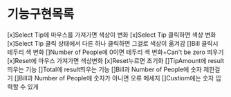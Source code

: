 # 기능구현목록
[x]Select Tip에 마우스를 가져가면 색상이 변화
[x]Select Tip 클릭하면 색상 변화
[x]Select Tip 클릭 상태에서 다른 하나 클릭하면 그걸로 색상이 옮겨감
[]Bill 클릭시 테두리 색 변화
[]Number of People에 0이면 테두리 색 변화+Can't be zero 띄우기
[x]Reset에 마우스 가져가면 색상변화
[x]Reset누르면 초기화
[]TipAmount에 result띄우는 기능
[]Total에 result띄우는 기능
[]Bill과 Number of People에 숫자 제한걸기
[]Bill과 Number of People에 숫자가 아니면 오류 메세지
[]Custiom에는 숫자 입력할 수 있게
